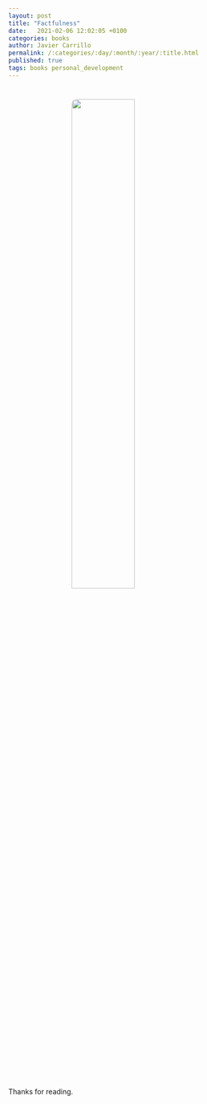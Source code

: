 ```yaml
---
layout: post
title: "Factfulness"
date:   2021-02-06 12:02:05 +0100
categories: books
author: Javier Carrillo
permalink: /:categories/:day/:month/:year/:title.html
published: true
tags: books personal_development 
---
```


<h1><img style="display: block; margin-left: auto; margin-right: auto; width: 50%; border-radius: 10px" src="https://jcentercreation.github.io/JekyllPersonalWeb/assets/img/factfulness2.jpg"></h1>

<p style="text-align: justify"></p>

<p style="text-align: justify"></p>

<p style="text-align: justify"></p>

<p style="text-align: justify"></p>

<p style="text-align: justify"></p>

<p style="text-align: justify"></p>

Thanks for reading.